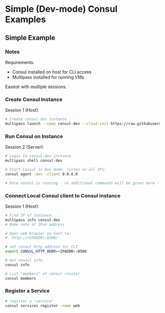 # Simple (Dev-mode) Consul Examples

## Simple Example

### Notes

Requirements:

* Consul installed on host for CLI access
* Multipass installed for running VMs

Easiest with multiple sessions.

### Create Consul Instance

Session 1 (Host):

```bash
# Create consul-dev instance
multipass launch --name consul-dev --cloud-init https://raw.githubusercontent.com/jgt-contino/consul-learning/main/setup/multipass/consul-simple.yaml jammy
```

### Run Consul on Instance

Session 2 (Server):

```bash
# Login to consul-dev instance
multipass shell consul-dev

# Start Consul in Dev mode, listen on all IPs:
consul agent -dev -client 0.0.0.0

# Once consul is running - no additional commands will be given here - instead, this is for monitoring consul server messages
```

### Connect Local Consul client to Consul instance

Session 1 (Host):

```bash
# Find IP of instance:
multipass info consul-dev
# Make note of IPv4 address

# Open web browser on host to:
#  http://<IPADDR>:8500/

# set consul http address for CLI
export CONSUL_HTTP_ADDR=<IPADDR>:8500

# Get consul info
consul info

# List "members" of consul cluster
consul members
```

### Register a Service

```bash
# register a "service"
consul services register -name web
```

